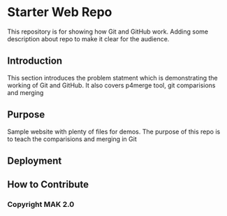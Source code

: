 # Starter Web Repo
This repository is for showing how Git and GitHub work. Adding some description about repo to make it clear for the audience. 

## Introduction
This section introduces the problem statment which is demonstrating the working of Git and GitHub. It also covers p4merge tool, git comparisions and merging

## Purpose
Sample website with plenty of files for demos. The purpose of this repo is to teach the comparisions and merging in Git

## Deployment


## How to Contribute

### Copyright MAK 2.0